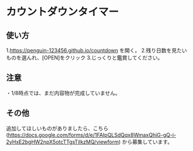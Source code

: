 # カウントダウンタイマー
## 使い方
1.https://penguin-123456.github.io/countdown を開く。
2.残り日数を見たいものを選んれ、[OPEN]をクリック
3.じっくりと鑑賞してください。
## 注意
・1/8時点では、まだ内容物が完成していません。
## その他
追加してほしいものがありましたら、こちら(https://docs.google.com/forms/d/e/1FAIpQLSdQqx8WmaxQhiG-gQ-i-2yHxE2bgHW2npX5otcTTgsTilkzMQ/viewform) から募集しています。
